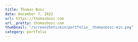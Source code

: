 ```yaml
---
title: Thomas Bosc
date: December 7, 2022
url: https://thomasbosc.com
url__pretty: thomasbosc.com
thumbnail: "/screenshots/min/portfolio__thomasbosc-min.png"
category: portfolio
---
```

